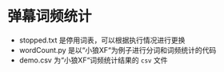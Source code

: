 # 弹幕词频统计

+ stopped.txt 是停用词表，可以根据执行情况进行更换
+ wordCount.py 是以“小狼XF“为例子进行分词和词频统计的代码
+ demo.csv 为“小狼XF“词频统计结果的 `csv` 文件

